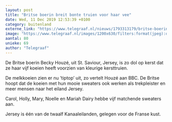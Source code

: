 ```yaml
---
layout: post
title: "Britse boerin breit bonte truien voor haar vee"
date: Wed, 11 Dec 2019 12:53:39 +0100
category: buitenland
externe_link: "https://www.telegraaf.nl/nieuws/1793313179/britse-boerin-breit-bonte-truien-voor-haar-vee"
image: "https://www.telegraaf.nl/images/1200x630/filters:format(jpeg):quality(80)/cdn-kiosk-api.telegraaf.nl/80ae6b8a-1c0f-11ea-8721-02c309bc01c1.jpg"
aantal: 80
unieke: 69
author: "Telegraaf"
---
```


<p class="intro">De Britse boerin Becky Houzé, uit St. Saviour, Jersey, is zo dol op kerst dat ze haar vijf koeien heeft voorzien van kleurige kersttruien.</p> <p>De melkkoeien zien er nu ’tiptop’ uit, zo vertelt Houzé aan BBC. De Britse hoopt dat de koeien met hun mooie sweaters ook werken als trekpleister en meer mensen naar het eiland Jersey.</p><p>Carol, Holly, Mary, Noelle en Mariah Dairy hebbe vijf matchende sweaters aan.</p><p>Jersey is één van de twaalf Kanaaleilanden, gelegen voor de Franse kust.</p>
